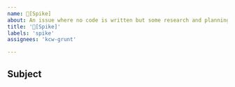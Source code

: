 ```yaml
---
name: 📌[Spike] 
about: An issue where no code is written but some research and planning is done for litewallet-core
title: '📌[Spike]'
labels: 'spike'
assignees: 'kcw-grunt'

---
```

## Subject
